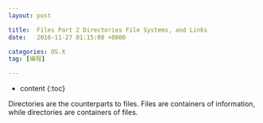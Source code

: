 ```yaml
---
layout: post

title:  Files Part 2 Directories File Systems, and Links
date:   2016-11-27 01:15:00 +0800

categories: OS.X
tag: [编程]

---
```


* content
{:toc}


Directories are the counterparts to files. Files are containers of information, while directories are containers of files.
